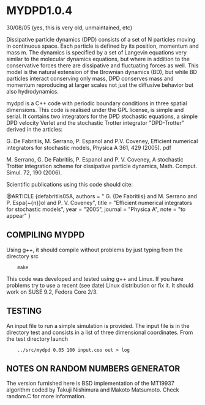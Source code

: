 # MYDPD1.0.4 

30/08/05 (yes, this is very old, unmaintained, etc)
                                                                                                                           
Dissipative particle dynamics (DPD) consists of a set of N particles moving in continuous space. Each particle is defined by its position, momentum and mass m. The dynamics is specified by a set of Langevin equations very similar to the molecular dynamics equations, but where in addition to the conservative forces there are dissipative and fluctuating forces as well. This model is the natural extension of the Brownian dynamics (BD),  but while BD particles interact conserving only mass,  DPD conserves mass and momentum reproducing at larger scales not just the diffusive behavior but also hydrodynamics.

mydpd is a C++  code with periodic boundary conditions in three spatial dimensions. This code is realised under the GPL license, is simple and serial. It contains two integrators for the DPD stochastic equations, a simple DPD velocity Verlet and the stochastic Trotter integrator "DPD-Trotter" derived in the articles: 

G. De Fabritiis, M. Serrano, P. Espanol and P.V. Coveney, Efficient numerical integrators for stochastic models, Physica A 361, 429 (2005). pdf

M. Serrano, G. De Fabritiis, P. Espanol and P. V. Coveney, A stochastic Trotter integration scheme for dissipative particle dynamics, Math. Comput. Simul. 72, 190 (2006).


Scientific publications using this code should cite:

@ARTICLE {defabritiis05A,
    authors = " G. {De Fabritiis} and M. Serrano and P. Espa{\~{n}}ol  and P. V. Coveney",
    title = "Efficient numerical integrators for stochastic models",
    year = "2005",
    journal = "Physica A",
    note = "to appear" 
}

 
## COMPILING  MYDPD

Using g++, it should compile without problems by just typing
from the directory src
```
	make
```
This code  was developed and tested using g++ and Linux.
If you have problems try to use a recent (see date) Linux
distribution or fix it. It should work on SUSE 9.2, Fedora Core 2/3.


## TESTING

An input file to run a simple simulation is provided. 
The input file is in the directory test and consists in a 
list of three dimensional coordinates. 
From the test directory launch
```
	../src/mydpd 0.05 100 input.coo out > log
```

## NOTES ON RANDOM NUMBERS GENERATOR

The version furnished here is BSD implementation of the MT19937 algorithm coded by 
Takuji Nishimura and Makoto Matsumoto.  Check random.C for more information.



